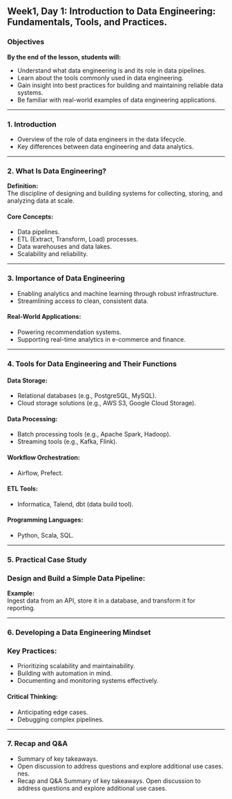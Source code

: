 ## **Week1, Day 1: Introduction to Data Engineering: Fundamentals, Tools, and Practices.**

### Objectives
**By the end of the lesson, students will:**
- Understand what data engineering is and its role in data pipelines.
- Learn about the tools commonly used in data engineering.
- Gain insight into best practices for building and maintaining reliable data systems.
- Be familiar with real-world examples of data engineering applications.

---

### 1. Introduction
- Overview of the role of data engineers in the data lifecycle.
- Key differences between data engineering and data analytics.

---

### 2. What Is Data Engineering?
**Definition:**  
The discipline of designing and building systems for collecting, storing, and analyzing data at scale.

#### Core Concepts:
- Data pipelines.
- ETL (Extract, Transform, Load) processes.
- Data warehouses and data lakes.
- Scalability and reliability.

---

### 3. Importance of Data Engineering
- Enabling analytics and machine learning through robust infrastructure.
- Streamlining access to clean, consistent data.

#### Real-World Applications:
- Powering recommendation systems.
- Supporting real-time analytics in e-commerce and finance.

---

### 4. Tools for Data Engineering and Their Functions

#### Data Storage:
- Relational databases (e.g., PostgreSQL, MySQL).
- Cloud storage solutions (e.g., AWS S3, Google Cloud Storage).

#### Data Processing:
- Batch processing tools (e.g., Apache Spark, Hadoop).
- Streaming tools (e.g., Kafka, Flink).

#### Workflow Orchestration:
- Airflow, Prefect.

#### ETL Tools:
- Informatica, Talend, dbt (data build tool).

#### Programming Languages:
- Python, Scala, SQL.

---

### 5. Practical Case Study
### Design and Build a Simple Data Pipeline:
**Example:**  
Ingest data from an API, store it in a database, and transform it for reporting.

---

### 6. Developing a Data Engineering Mindset
### Key Practices:
- Prioritizing scalability and maintainability.
- Building with automation in mind.
- Documenting and monitoring systems effectively.

#### Critical Thinking:
- Anticipating edge cases.
- Debugging complex pipelines.

---

### 7. Recap and Q&A
- Summary of key takeaways.
- Open discussion to address questions and explore additional use cases.
nes.
- Recap and Q&A
Summary of key takeaways.
Open discussion to address questions and explore additional use cases.
